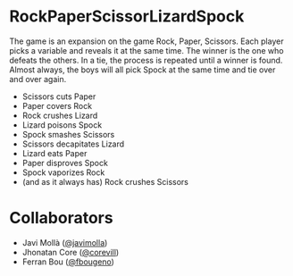 # RockPaperScissorLizardSpock

The game is an expansion on the game Rock, Paper, Scissors. Each player picks a variable and reveals it at the same time. The winner is the one who defeats the others. In a tie, the process is repeated until a winner is found. Almost always, the boys will all pick Spock at the same time and tie over and over again.

* Scissors cuts Paper
* Paper covers Rock
* Rock crushes Lizard
* Lizard poisons Spock
* Spock smashes Scissors
* Scissors decapitates Lizard
* Lizard eats Paper
* Paper disproves Spock
* Spock vaporizes Rock
* (and as it always has) Rock crushes Scissors

# Collaborators
* Javi Mollà ([@javimolla](https://github.com/javimolla))
* Jhonatan Core ([@corevill](https://github.com/corevill))
* Ferran Bou ([@fbougeno](https://github.com/fbougeno))

